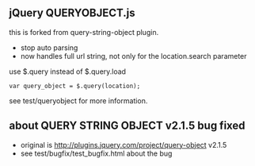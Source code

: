 jQuery QUERYOBJECT.js
------------------------------------------------

this is forked from query-string-object plugin.

 * stop auto parsing
 * now handles full url string, not only for the location.search parameter

use $.query instead of $.query.load

    var query_object = $.query(location);

see test/queryobject for more information.


about QUERY STRING OBJECT v2.1.5 bug fixed
------------------------------------------------

 * original is http://plugins.jquery.com/project/query-object v2.1.5
 * see test/bugfix/test_bugfix.html about the bug
